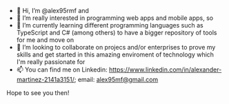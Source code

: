 - 👋 Hi, I’m @alex95rmf and
- 👀 I’m really interested in programming web apps and mobile apps, so
- 🌱 I’m currently learning different programming languages such as TypeScript and C# (among others) to have a bigger repository of tools for me and move on
- 💞️ I’m looking to collaborate on projecs and/or enterprises to prove my skills and get started in this amazing enviroment of technology which I'm really passionate for
- 📫 You can find me on Linkedin: https://www.linkedin.com/in/alexander-martinez-2141a3151/; email: alex95mf@gmail.com

Hope to see you then!
